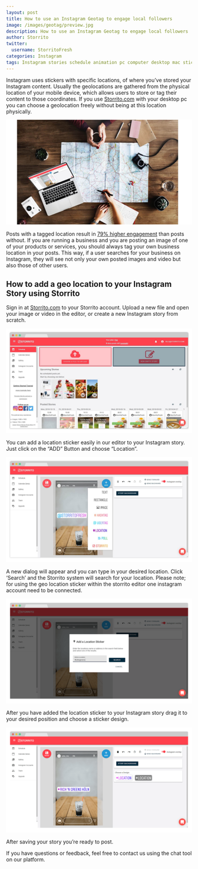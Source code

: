 ```yaml
---
layout: post
title: How to use an Instagram Geotag to engage local followers
image: /images/geotag/preview.jpg
description: How to use an Instagram Geotag to engage local followers
author: Storrito
twitter:
  username: StorritoFresh
categories: Instagram
tags: Instagram stories schedule animation pc computer desktop mac sticker location
---
```


Instagram uses stickers with specific locations, of where you’ve stored your Instagram content. Usually the geolocations are gathered from the physical location of your mobile device, which allows users to store or tag their content to those coordinates. If you use [Storrito.com](https://app.storrito.com) with your desktop pc you can choose a geolocation freely without being at this location physically.

![How to post](/images/geotag/preview.jpg "Storrito Geo Sticker")

<!--more-->

Posts with a tagged location result in [79% higher engagement](https://sproutsocial.com/insights/instagram-stats/) than posts without. If you are running a business and you are posting an image of one of your products or services, you should always tag your own business location in your posts. This way, if a user searches for your business on Instagram, they will see not only your own posted images and video but also those of other users.

## How to add a geo location to your Instagram Story using Storrito
Sign in at [Storrito.com](https://app.storrito.com) to your Storrito account. Upload a new file and open your image or video in the editor, or create a new Instagram story from scratch.

![How to post](/images/how-to-post/upload.jpg "Upload Screenshot")

You can add a location sticker easily in our editor to your Instagram story. Just click on the “ADD” Button and choose “Location”.

![How to post](/images/hashtags-usage/editor.jpg "Editor Screenshot")

A new dialog will appear and you can type in your desired location. Click ‘Search’ and the Storrito system will search for your location. Please note; for using the geo location sticker within the storrito editor one instagram account need to be connected.

![How to post](/images/geotag/geosearch.png "Editor Geo Location Search")

After you have added the location sticker to your Instagram story drag it to your desired position and choose a sticker design.

![How to post](/images/geotag/geotag.png "Story with Geo Sticker")

After saving your story  you’re ready to post.

If you have questions or feedback, feel free to contact us using the chat tool on our platform.
